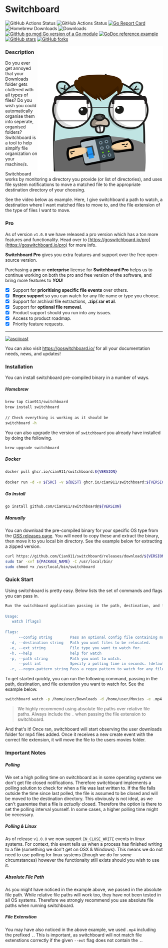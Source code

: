 # Switchboard
![GitHub Actions Status](https://github.com/Cian911/switchboard/workflows/Release/badge.svg) ![GitHub Actions Status](https://github.com/Cian911/switchboard/workflows/Test%20Suite/badge.svg)  [![Go Report Card](https://goreportcard.com/badge/github.com/cian911/switchboard)](https://goreportcard.com/report/github.com/cian911/switchboard) ![Homebrew Downloads](https://img.shields.io/badge/dynamic/json?color=success&label=Downloads&query=count&url=https://github.com/Cian911/switchboard/blob/master/count.json?raw=True&logo=homebrew) ![Downloads](https://img.shields.io/github/downloads/Cian911/switchboard/total.svg) [![GitHub go.mod Go version of a Go module](https://img.shields.io/github/go-mod/go-version/Cian911/switchboard.svg)](https://github.com/Cian911/switchboard) [![GoDoc reference example](https://img.shields.io/badge/godoc-reference-blue.svg)](https://pkg.go.dev/github.com/cian911/switchboard) [![GitHub stars](https://badgen.net/github/stars/Cian911/switchboard)](https://GitHub.com/Cian911/switchboard/starazers/) [![GitHub forks](https://badgen.net/github/forks/Cian911/switchboard/)](https://GitHub.com/Cian911/switchboard/network/)

<p align="center">
  <img style="float: right;width:400px;height:400px;" src="examples/logo.png" alt="Gomerge logo"/>
</p>

### Description
Do you ever get annoyed that your Downloads folder gets cluttered with all types of files? Do you wish you could automatically organise them into seperate, organised folders? Switchboard is a tool to help simplfy file organization on your machine/s. 

Switchboard works by monitoring a directory you provide (or list of directories), and uses file system notifications to move a matched file to the appropriate destination directory of your choosing.

See the video below as example. Here, I give switchboard a path to watch, a destination where I want matched files to move to, and the file extension of the type of files I want to move.

### Pro

As of version `v1.0.0` we have released a pro version which has a ton more features and functionality. Head over to [https://goswitchboard.io/pro](https://goswitchboard.io/pro) for more info.

**Switchboard Pro** gives you extra features and support over the free open-source version.

Purchasing a **pro** or **enterprise** license for **Switchboard Pro** helps us to continue working on both the pro and free version of the software, and bring more features to **_YOU_**!

- [x] Support for **prioritising specific file events** over others.
- [x] **Regex support** so you can watch for any file name or type you choose.
- [x] Support for archival file extractions, **.zip/.rar et al**.
- [x] Support for **optional file removal**.
- [x] Product support should you run into any issues.
- [x] Access to product roadmap.
- [x] Priority feature requests.

---

[![asciicast](https://asciinema.org/a/OwbnYltbn0jcSAGzfdmujwklJ.svg)](https://asciinema.org/a/OwbnYltbn0jcSAGzfdmujwklJ)

You can also visit https://goswitchboard.io/ for all your documentation needs, news, and updates!


### Installation

You can install switchboard pre-compiled binary in a number of ways.

##### Homebrew

```sh
brew tap Cian911/switchboard
brew install switchboard

// Check everything is working as it should be
switchboard -h
```

You can also upgrade the version of `switchboard` you already have installed by doing the following.

```sh
brew upgrade switchboard
```

##### Docker

```sh
docker pull ghcr.io/cian911/switchboard:${VERSION}

docker run -d -v ${SRC} -v ${DEST} ghcr.io/cian911/switchboard:${VERSION} watch -h
```

##### Go Install

```sh
go install github.com/Cian911/switchboard@${VERSION}
```

##### Manually

You can download the pre-compiled binary for your specific OS type from the [OSS releases page](https://github.com/Cian911/switchboard/releases). You will need to copy these and extract the binary, then move it to you local bin directory. See the example below for extracting a zipped version.

```sh
curl https://github.com/Cian911/switchboard/releases/download/${VERSION}/${PACKAGE_NAME} -o ${PACKAGE_NAME}
sudo tar -xvf ${PACKAGE_NAME} -C /usr/local/bin/
sudo chmod +x /usr/local/bin/switchboard
```

### Quick Start

Using switchboard is pretty easy. Below lists the set of commands and flags you can pass in.

```sh
Run the switchboard application passing in the path, destination, and file type you'd like to watch for.

Usage:
   watch [flags]

Flags:
      --config string        Pass an optional config file containing multiple paths to watch.
  -d, --destination string   Path you want files to be relocated.
  -e, --ext string           File type you want to watch for.
  -h, --help                 help for watch
  -p, --path string          Path you want to watch.
      --poll int             Specify a polling time in seconds. (default 60)
  -r, --regex-pattern string Pass a regex pattern to watch for any files matching this pattern.
```

To get started quickly, you can run the following command, passing in the path, destination, and file extenstion you want to watch for. See the example below.

```sh
switchboard watch -p /home/user/Downloads -d /home/user/Movies -e .mp4
```

> We highly recommend using absolute file paths over relative file paths. Always include the `.` when passing the file extension to switchboard.

And that's it! Once ran, switchboard will start observing the user downloads folder for mp4 files added. Once it receives a new create event with the correct file extension, it will move the file to the users movies folder.

### Important Notes

##### Polling

We set a high polling time on switchboard as in some operating systems we don't get file closed notifications. Therefore switchboard implements a polling solution to check for when a file was last written to. If the file falls outside the time since last polled, the file is assumed to be closed and will be moved to the destination directory. This obviously is not ideal, as we can't guarentee that a file is _actually_ closed. Therefore the option is there to set the polling interval yourself. In some cases, a higher polling time might be necessary.

##### Polling & Linux
As of release `v1.0.0` we now support `IN_CLOSE_WRITE` events in _linux_ systems. For context, this event tells us when a process has finished writing to a file (something we don't get on OSX & Windows). This means we do not need to use polling for linux systems (though we do for _some_ circumstances) however the functionaity still exists should you wish to use it.  

##### Absolute File Path

As you might have noticed in the example above, we passed in the absolute file path. While relative file paths will work too, they have not been tested in all OS systems. Therefore we strongly recommend you use absolute file paths when running switchboard.

##### File Extenstion

You may have also noticed in the above example, we used `.mp4` including the prefixed `.`. This is important, as switchboard will not match file extenstions correctly if the given `--ext` flag does not contain the `.`.
